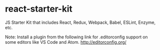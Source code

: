 # react-starter-kit
JS Starter Kit that includes React, Redux, Webpack, Babel, ESLint, Enzyme, etc. 

Note:
Install a plugin from the following link for .editorconfig support on some editors like VS Code and Atom.
http://editorconfig.org/

